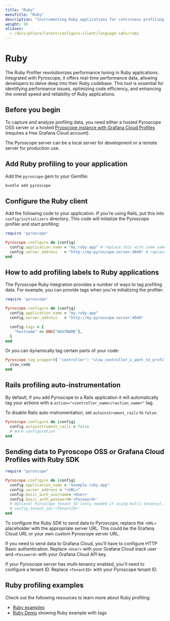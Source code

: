 ```yaml
---
title: "Ruby"
menuTitle: "Ruby"
description: "Instrumenting Ruby applications for continuous profiling."
weight: 50
aliases:
  - /docs/phlare/latest/configure-client/language-sdks/ruby
---
```


# Ruby

The Ruby Profiler revolutionizes performance tuning in Ruby applications. Integrated with Pyroscope, it offers real-time performance data, allowing developers to delve deep into their Ruby codebase. This tool is essential for identifying performance issues, optimizing code efficiency, and enhancing the overall speed and reliability of Ruby applications.

## Before you begin

To capture and analyze profiling data, you need either a hosted Pyroscope OSS server or a hosted [Pryoscope instance with Grafana Cloud Profiles](/products/cloud/profiles-for-continuous-profiling/) (requires a free Grafana Cloud account).

The Pyroscope server can be a local server for development or a remote server for production use.

## Add Ruby profiling to your application

Add the `pyroscope` gem to your Gemfile:

```bash
bundle add pyroscope
```

## Configure the Ruby client

Add the following code to your application. If you're using Rails, put this into `config/initializers` directory. This code will initialize the Pyroscope profiler and start profiling:

```ruby
require 'pyroscope'

Pyroscope.configure do |config|
  config.application_name = "my.ruby.app" # replace this with some name for your application
  config.server_address   = "http://my-pyroscope-server:4040" # replace this with the address of your Pyroscope server
end
```

## How to add profiling labels to Ruby applications

The Pyroscope Ruby integration provides a number of ways to tag profiling data. For example, you can provide tags when you're initializing the profiler:

```ruby
require 'pyroscope'

Pyroscope.configure do |config|
  config.application_name = "my.ruby.app"
  config.server_address   = "http://my-pyroscope-server:4040"

  config.tags = {
    "hostname" => ENV["HOSTNAME"],
  }
end
```

Or you can dynamically tag certain parts of your code:

```ruby
Pyroscope.tag_wrapper({ "controller": "slow_controller_i_want_to_profile" }) do
  slow_code
end
```

## Rails profiling auto-instrumentation

By default, if you add Pyroscope to a Rails application it will automatically tag your actions with a `action="<controller_name>/<action_name>"` tag.

To disable Rails auto-instrumentation, set `autoinstrument_rails` to `false`:
```ruby
Pyroscope.configure do |config|
  config.autoinstrument_rails = false
  # more configuration
end
```

## Sending data to Pyroscope OSS or Grafana Cloud Profiles with Ruby SDK

```ruby
require "pyroscope"

Pyroscope.configure do |config|
  config.application_name = "example.ruby.app"
  config.server_address = "<URL>"
  config.basic_auth_username='<User>'
  config.basic_auth_password='<Password>'
  # Optional Pyroscope tenant ID (only needed if using multi-tenancy). Not needed for Grafana Cloud.
  # config.tenant_id='<TenantID>'
end
```

To configure the Ruby SDK to send data to Pyroscope, replace the `<URL>` placeholder with the appropriate server URL. This could be the Grafana Cloud URL or your own custom Pyroscope server URL.

If you need to send data to Grafana Cloud, you'll have to configure HTTP Basic authentication. Replace `<User>` with your Grafana Cloud stack user and `<Password>` with your Grafana Cloud API key.

If your Pyroscope server has multi-tenancy enabled, you'll need to configure a tenant ID. Replace `<TenantID>` with your Pyroscope tenant ID.

## Ruby profiling examples

Check out the following resources to learn more about Ruby profiling:
- [Ruby examples](https://github.com/pyroscope-io/pyroscope/tree/main/examples/ruby)
- [Ruby Demo](https://demo.pyroscope.io/?query=rideshare-app-ruby.cpu%7B%7D) showing Ruby example with tags
